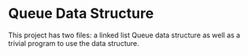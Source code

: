 # Queue Data Structure

This project has two files: a linked list Queue data structure as well as a trivial program to use the data structure.
